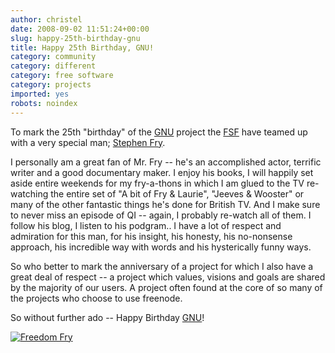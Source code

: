 ```yaml
---
author: christel
date: 2008-09-02 11:51:24+00:00
slug: happy-25th-birthday-gnu
title: Happy 25th Birthday, GNU!
category: community
category: different
category: free software
category: projects
imported: yes
robots: noindex
---
```

To mark the 25th "birthday" of the [GNU](http://gnu.org) project the [FSF](http://www.fsf.org) have teamed up with a very special man; [Stephen Fry](http://www.stephenfry.com).

I personally am a great fan of Mr. Fry -- he's an accomplished actor, terrific writer and a good documentary maker. I enjoy his books, I will happily set aside entire weekends for my fry-a-thons in which I am glued to the TV re-watching the entire set of "A bit of Fry & Laurie", "Jeeves & Wooster" or many of the other fantastic things he's done for British TV. And I make sure to never miss an episode of QI -- again, I probably re-watch all of them. I follow his blog, I listen to his podgram.. I have a lot of respect and admiration for this man, for his insight, his honesty, his no-nonsense approach, his incredible way with words and his hysterically funny ways.

So who better to mark the anniversary of a project for which I also have a great deal of respect -- a project which values, visions and goals are shared by the majority of our users. A project often found at the core of so many of the projects who choose to use freenode.

So without further ado -- Happy Birthday [GNU](http://www.gnu.org)!

[![Freedom Fry](static/img/fry720.jpg)](http://www.gnu.org/fry/happy-birthday-to-gnu.html)
